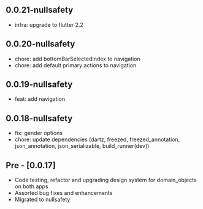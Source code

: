 ## 0.0.21-nullsafety

- infra: upgrade to flutter 2.2

## 0.0.20-nullsafety

- chore: add bottomBarSelectedIndex to navigation
- chore: add default primary actions to navigation

## 0.0.19-nullsafety

- feat: add navigation

## 0.0.18-nullsafety

- fix: gender options
- chore: update dependencies (dartz, freezed, freezed_annotation, json_annotation, json_serializable, build_runner(dev))

## Pre - [0.0.17]

- Code testing, refactor and upgrading design system for domain_objects on both apps
- Assorted bug fixes and enhancements
- Migrated to nullsafety
